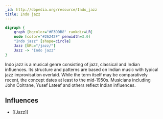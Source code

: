 ```yaml
---
_id: http://dbpedia.org/resource/Indo_jazz
title: Indo jazz
---
```


```dot
digraph {
	graph [bgcolor="#F3DDB8" rankdir=LR]
	node [color="#26242F" penwidth=3.0]
	"Indo jazz" [shape=circle]
	Jazz [URL="/jazz/"]
	Jazz -> "Indo jazz"
}
```

Indo jazz is a musical genre consisting of jazz, classical and Indian influences. Its structure and patterns are based on Indian music with typical jazz improvisation overlaid. While the term itself may be comparatively recent, the concept dates at least to the mid-1950s. Musicians including John Coltrane, Yusef Lateef and others reflect Indian influences.

## Influences

- [[Jazz]]

